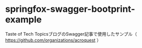 # springfox-swagger-bootprint-example
Taste of Tech TopicsブログのSwagger記事で使用したサンプル（ https://github.com/organizations/acroquest ）
